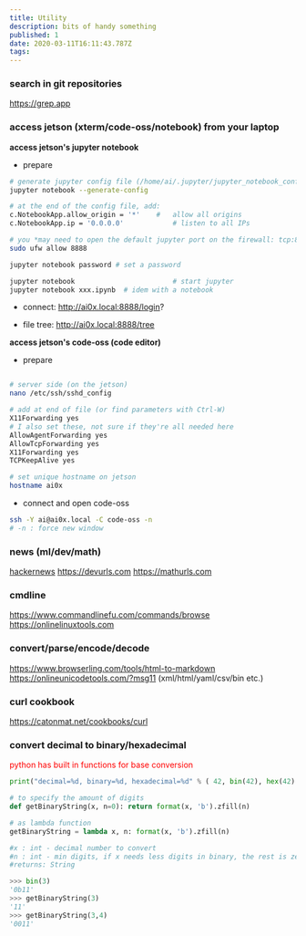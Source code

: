 ```yaml
---
title: Utility
description: bits of handy something
published: 1
date: 2020-03-11T16:11:43.787Z
tags: 
---
```


### search in git repositories
https://grep.app


### access jetson (xterm/code-oss/notebook) from your laptop

**access jetson's jupyter notebook**
- prepare
```bash
# generate jupyter config file (/home/ai/.jupyter/jupyter_notebook_config.py)
jupyter notebook --generate-config

# at the end of the config file, add:
c.NotebookApp.allow_origin = '*' 	#	allow all origins
c.NotebookApp.ip = '0.0.0.0' 			# listen to all IPs

# you *may need to open the default jupyter port on the firewall: tcp:8888, eg, ufw
sudo ufw allow 8888 

jupyter notebook password # set a password

jupyter notebook 				 		# start jupyter
jupyter notebook xxx.ipynb 	# idem with a notebook
```
- connect: http://ai0x.local:8888/login?

- file tree: http://ai0x.local:8888/tree


**access jetson's code-oss (code editor)**
- prepare
```bash

# server side (on the jetson)
nano /etc/ssh/sshd_config

# add at end of file (or find parameters with Ctrl-W)
X11Forwarding yes
# I also set these, not sure if they're all needed here
AllowAgentForwarding yes
AllowTcpForwarding yes
X11Forwarding yes
TCPKeepAlive yes

# set unique hostname on jetson
hostname ai0x
```
- connect and open code-oss
```bash
ssh -Y ai@ai0x.local -C code-oss -n
# -n : force new window
```

### news (ml/dev/math)
[hackernews](https://hn.algolia.com/?dateRange=all&page=0&prefix=false&query=machine%20learning&sort=byDate&type=story)
https://devurls.com
https://mathurls.com

### cmdline
https://www.commandlinefu.com/commands/browse
https://onlinelinuxtools.com

### convert/parse/encode/decode
https://www.browserling.com/tools/html-to-markdown
https://onlineunicodetools.com/?msg11
(xml/html/yaml/csv/bin etc.)

### curl cookbook
https://catonmat.net/cookbooks/curl




### convert decimal to binary/hexadecimal

<span style="color:#f00;">python has built in functions for base conversion<span>
  
``` python
print("decimal=%d, binary=%d, hexadecimal=%d" % ( 42, bin(42), hex(42) ))

# to specify the amount of digits  
def getBinaryString(x, n=0): return format(x, 'b').zfill(n)

# as lambda function
getBinaryString = lambda x, n: format(x, 'b').zfill(n)

#x : int - decimal number to convert
#n : int - min digits, if x needs less digits in binary, the rest is zeropadded
#returns: String  

>>> bin(3)
'0b11'
>>> getBinaryString(3)
'11'
>>> getBinaryString(3,4)
'0011'

```